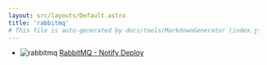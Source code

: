 ```yaml
---
layout: src/layouts/Default.astro
title: 'rabbitmq'
# This file is auto-generated by docs/tools/MarkdownGenerator (index.js)
---
```


<ul>

<li>

![rabbitmq](https://i.octopus.com/library/step-templates/rabbitmq.png) [RabbitMQ - Notify Deploy](/rabbitmq/rabbitmq-notify-deploy/)

</li>
        
</ul>
